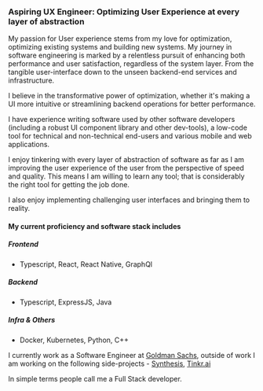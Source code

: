 ### Aspiring UX Engineer: Optimizing User Experience at every layer of abstraction

My passion for User experience stems from my love for optimization, optimizing existing systems and building new systems. My journey in software engineering is marked by a relentless pursuit of enhancing both performance and user satisfaction, regardless of the system layer. From the tangible user-interface down to the unseen backend-end services and infrastructure. 

I believe in the transformative power of optimization, whether it's making a UI more intuitive or streamlining backend operations for better performance.

I have experience writing software used by other software developers (including a robust UI component library and other dev-tools), a low-code tool for technical and non-technical end-users and various mobile and web applications.

I enjoy tinkering with every layer of abstraction of software as far as I am improving the user experience of the user from the perspective of speed and quality. This means I am willing to learn any tool; that is considerably the right tool for getting the job done.

I also enjoy implementing challenging user interfaces and bringing them to reality.

#### My current proficiency and software stack includes 
##### Frontend 
- Typescript, React, React Native, GraphQl
##### Backend
- Typescript, ExpressJS, Java
##### Infra & Others
- Docker, Kubernetes, Python, C++

I currently work as a Software Engineer at [Goldman Sachs](https://www.goldmansachs.com/), outside of work I am working on the following side-projects - [Synthesis](https://synthesisapp.com/), [Tinkr.ai](http://www.tinkr.ai/)


In simple terms people call me a Full Stack developer.
